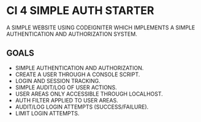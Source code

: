 # CI 4 SIMPLE AUTH STARTER

A SIMPLE WEBSITE USING CODEIGNITER WHICH IMPLEMENTS A SIMPLE AUTHENTICATION AND AUTHORIZATION SYSTEM.

## GOALS

- SIMPLE AUTHENTICATION AND AUTHORIZATION.
- CREATE A USER THROUGH A CONSOLE SCRIPT.
- LOGIN AND SESSION TRACKING.
- SIMPLE AUDIT/LOG OF USER ACTIONS.
- USER AREAS ONLY ACCESSIBLE THROUGH LOCALHOST.
- AUTH FILTER APPLIED TO USER AREAS.
- AUDIT/LOG LOGIN ATTEMPTS (SUCCESS/FAILURE).
- LIMIT LOGIN ATTEMPTS.